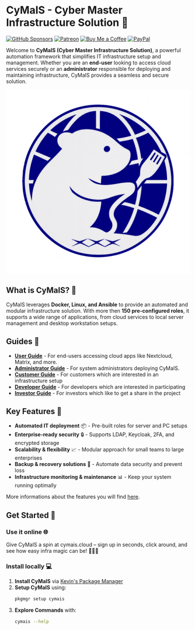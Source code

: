 
# CyMaIS - Cyber Master Infrastructure Solution 🚀

[![GitHub Sponsors](https://img.shields.io/badge/Sponsor-GitHub%20Sponsors-blue?logo=github)](https://github.com/sponsors/kevinveenbirkenbach) [![Patreon](https://img.shields.io/badge/Support-Patreon-orange?logo=patreon)](https://www.patreon.com/c/kevinveenbirkenbach) [![Buy Me a Coffee](https://img.shields.io/badge/Buy%20me%20a%20Coffee-Funding-yellow?logo=buymeacoffee)](https://buymeacoffee.com/kevinveenbirkenbach) [![PayPal](https://img.shields.io/badge/Donate-PayPal-blue?logo=paypal)](https://s.veen.world/paypaldonate)

Welcome to **CyMaIS (Cyber Master Infrastructure Solution)**, a powerful automation framework that simplifies IT infrastructure setup and management. Whether you are an **end-user** looking to access cloud services securely or an **administrator** responsible for deploying and maintaining infrastructure, CyMaIS provides a seamless and secure solution.

![CyMaIS Logo](assets/img/logo.png)

## What is CyMaIS? 📌
CyMaIS leverages **Docker, Linux, and Ansible** to provide an automated and modular infrastructure solution. With more then **150 pre-configured roles**, it supports a wide range of applications, from cloud services to local server management and desktop workstation setups.

## Guides 📖
- **[User Guide](docs/guides/user/Readme.md)** - For end-users accessing cloud apps like Nextcloud, Matrix, and more.
- **[Administrator Guide](docs/guides/administrator/Readme.md)** - For system administrators deploying CyMaIS.
- **[Customer Guide](docs/guides/customer/Readme.md)** - For customers which are interested in an infrastructure setup
- **[Developer Guide](docs/guides/developer/index)** - For developers which are interested in participating
- **[Investor Guide](docs/guides/investor/Readme.md)** - For investors which like to get a share in the project

## Key Features 🎯
- **Automated IT deployment** 📦 - Pre-built roles for server and PC setups
- **Enterprise-ready security** 🔒 - Supports LDAP, Keycloak, 2FA, and encrypted storage
- **Scalability & flexibility** 📈 - Modular approach for small teams to large enterprises
- **Backup & recovery solutions** 💾 - Automate data security and prevent loss
- **Infrastructure monitoring & maintenance** 📊 - Keep your system running optimally

More informations about the features you will find [here](docs/overview/Features.md).

## Get Started 🚀

### Use it online 🌐 

Give CyMaIS a spin at cymais.cloud – sign up in seconds, click around, and see how easy infra magic can be! 🚀🔧✨

### Install locally 💻
1. **Install CyMaIS** via [Kevin's Package Manager](https://github.com/kevinveenbirkenbach/package-manager)
2. **Setup CyMaIS** using:
   ```sh
   pkgmgr setup cymais
   ```
3. **Explore Commands** with:
   ```sh
   cymais --help
   ```
